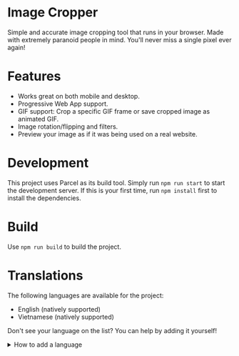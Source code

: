 # Image Cropper
Simple and accurate image cropping tool that runs in your browser. Made with extremely paranoid people in mind. You'll never miss a single pixel ever again!

# Features
- Works great on both mobile and desktop.
- Progressive Web App support.
- GIF support: Crop a specific GIF frame or save cropped image as animated GIF.
- Image rotation/flipping and filters.
- Preview your image as if it was being used on a real website.

# Development
This project uses Parcel as its build tool. Simply run `npm run start` to start the development server. If this is your first time, run `npm install` first to install the dependencies.

# Build
Use `npm run build` to build the project.

# Translations
The following languages are available for the project:
- English (natively supported)
- Vietnamese (natively supported)

Don't see your language on the list? You can help by adding it yourself!
<details>
<summary>How to add a language</summary>

- Before continuing, check the i18n folder first to see if your language is already being worked on.
- If a translation does not exist for your language yet:
    1. Fork the repo.
    2. Create a new branch for your translation.
    3. Go to the `i18n` folder.
    4. Copy the `vi-vn.json` file and rename it accordingly.
        - The name must be an ISO 639-1 code with country (if needed)
        - e.g. `en-us` is for English (United States)
    5. Translate all the strings in your newly created file.
    6. Add your language to `langs.json`
    7. Add your language to the README, in the Translations section.
        - Format: `- Language (added by [@username](https://github.com/username))`
    8. Commit your changes and create a pull request.
- If you didn't understand a single thing above: Create a new issue with your translation file and I'll do it for you!
- You should also update your translation whenever new strings are added.
    - Occasionally check the `vi-vn.json` file for changes if possible.
</details>
